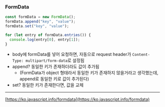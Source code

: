 ### FormData

```javascript
const formData = new FormData();
formData.append("key", "value");
formData.set("key", "value");

for (let entry of formData.entries()) {
  console.log(entry[0], entry[1]);
}
```

- body에 formData를 넣어 요청하면, 자동으로 request header가 `Content-Type: multipart/form-data`로 설정됨
- append? 동일한 키가 존재하더라도 값이 추가됨
  - (FormData가 object 형태라서 동일한 키가 존재하지 않을거라고 생각했는데, append로 동일한 키로 값이 추가된다)
- set? 동일한 키가 존재한다면, 값을 교체

---

[https://ko.javascript.info/formdata](https://ko.javascript.info/formdata)
